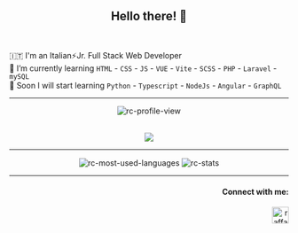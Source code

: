 <h2 align="center"> Hello there! 👋 </h2>

<br>

🇮🇹 I'm an Italian⚡Jr. Full Stack Web Developer  
🌱 I’m currently learning `HTML` - `CSS` - `JS` - `VUE` - `Vite` - `SCSS` - `PHP` - `Laravel` - `mySQL`   
🔭 Soon I will start learning `Python` - `Typescript` - `NodeJs` - `Angular` - `GraphQL`

---

<div align="center">
<img src="https://komarev.com/ghpvc/?username=raffaele-catalano&color=blue&style=plastic&label=PROFILE+VIEWS" alt="rc-profile-view" title="rc-profile-view" align="center" />
</div>

<br>

<p align="center">
  <a href="https://skillicons.dev">
    <img src="https://skillicons.dev/icons?i=html,css,bootstrap,sass,js,vue,php,mysql,laravel,ps,github,vscode&perline=4" />
  </a>
</p>

---

<div align="center">
<img src="https://github-readme-stats.vercel.app/api/top-langs?username=raffaele-catalano&show_icons=true&theme=dark&locale=en&layout=compact" align="center" alt="rc-most-used-languages" title="rc-most-used-languages" />
<img src="https://github-readme-stats.vercel.app/api?username=raffaele-catalano&show_icons=true&theme=dark&locale=en" align="center" alt="rc-stats" title="rc-stats" />
</div>

---

<div>
<h4 align="right">Connect with me:</h4>
<p align="right">
<a href="https://www.linkedin.com/in/raffaele-catalano/" target="blank"><img align="center" src="https://raw.githubusercontent.com/rahuldkjain/github-profile-readme-generator/master/src/images/icons/Social/linked-in-alt.svg" alt="raffaele-catalano" height="30" width="30" /></a>
</p>
</div>
<!--
**raffaele-catalano/raffaele-catalano** is a ✨ _special_ ✨ repository because its `README.md` (this file) appears on your GitHub profile.

Here are some ideas to get you started:

- 🔭 I’m currently working on ...
- 🌱 I’m currently learning ...
- 👯 I’m looking to collaborate on ...
- 🤔 I’m looking for help with ...
- 💬 Ask me about ...
- 📫 How to reach me: ...
- 😄 Pronouns: ...
- ⚡ Fun fact: ...
-->
